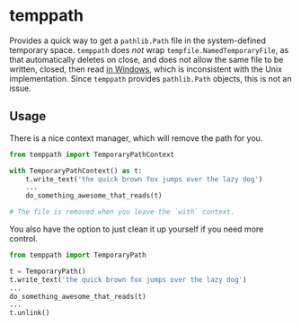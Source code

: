 # temppath

Provides a quick way to get a `pathlib.Path` file in the system-defined
temporary space.  `temppath` does _not_ wrap `tempfile.NamedTemporaryFile`,
as that automatically deletes on close, and does not allow the same file to be
written, closed, then read [in Windows](https://docs.python.org/3/library/tempfile.html#tempfile.NamedTemporaryFile),
which is inconsistent with the Unix implementation.  Since `temppath`
provides `pathlib.Path` objects, this is not an issue.

## Usage

There is a nice context manager, which will remove the path for you.

```python
from temppath import TemporaryPathContext

with TemporaryPathContext() as t:
    t.write_text('the quick brown fox jumps over the lazy dog')
    ...
    do_something_awesome_that_reads(t)

# The file is removed when you leave the `with` context.
```

You also have the option to just clean it up yourself if you need more control.

```python
from temppath import TemporaryPath

t = TemporaryPath()
t.write_text('the quick brown fox jumps over the lazy dog')
...
do_something_awesome_that_reads(t)
...
t.unlink()
```
